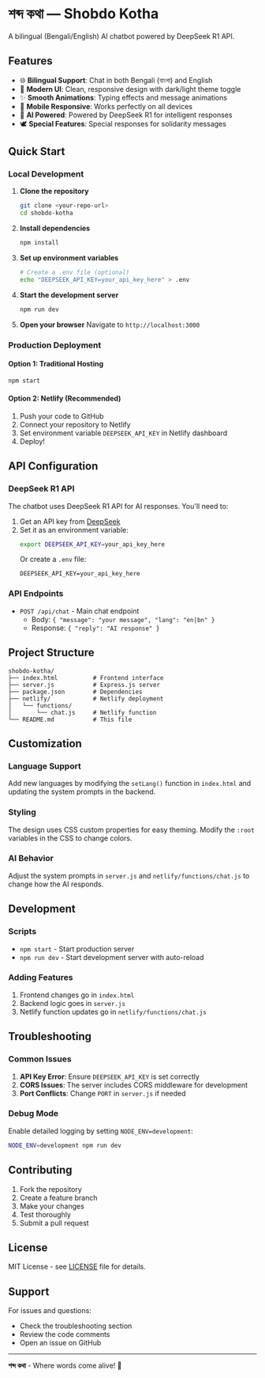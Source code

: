 # শব্দ কথা — Shobdo Kotha

A bilingual (Bengali/English) AI chatbot powered by DeepSeek R1 API.

## Features

- 🌐 **Bilingual Support**: Chat in both Bengali (বাংলা) and English
- 🎨 **Modern UI**: Clean, responsive design with dark/light theme toggle
- ✨ **Smooth Animations**: Typing effects and message animations
- 📱 **Mobile Responsive**: Works perfectly on all devices
- 🤖 **AI Powered**: Powered by DeepSeek R1 for intelligent responses
- 🕊️ **Special Features**: Special responses for solidarity messages

## Quick Start

### Local Development

1. **Clone the repository**
   ```bash
   git clone <your-repo-url>
   cd shobdo-kotha
   ```

2. **Install dependencies**
   ```bash
   npm install
   ```

3. **Set up environment variables**
   ```bash
   # Create a .env file (optional)
   echo "DEEPSEEK_API_KEY=your_api_key_here" > .env
   ```

4. **Start the development server**
   ```bash
   npm run dev
   ```

5. **Open your browser**
   Navigate to `http://localhost:3000`

### Production Deployment

#### Option 1: Traditional Hosting
```bash
npm start
```

#### Option 2: Netlify (Recommended)
1. Push your code to GitHub
2. Connect your repository to Netlify
3. Set environment variable `DEEPSEEK_API_KEY` in Netlify dashboard
4. Deploy!

## API Configuration

### DeepSeek R1 API
The chatbot uses DeepSeek R1 API for AI responses. You'll need to:

1. Get an API key from [DeepSeek](https://platform.deepseek.com/)
2. Set it as an environment variable:
   ```bash
   export DEEPSEEK_API_KEY=your_api_key_here
   ```
   Or create a `.env` file:
   ```
   DEEPSEEK_API_KEY=your_api_key_here
   ```

### API Endpoints

- `POST /api/chat` - Main chat endpoint
  - Body: `{ "message": "your message", "lang": "en|bn" }`
  - Response: `{ "reply": "AI response" }`

## Project Structure

```
shobdo-kotha/
├── index.html          # Frontend interface
├── server.js           # Express.js server
├── package.json        # Dependencies
├── netlify/            # Netlify deployment
│   └── functions/
│       └── chat.js     # Netlify function
└── README.md           # This file
```

## Customization

### Language Support
Add new languages by modifying the `setLang()` function in `index.html` and updating the system prompts in the backend.

### Styling
The design uses CSS custom properties for easy theming. Modify the `:root` variables in the CSS to change colors.

### AI Behavior
Adjust the system prompts in `server.js` and `netlify/functions/chat.js` to change how the AI responds.

## Development

### Scripts
- `npm start` - Start production server
- `npm run dev` - Start development server with auto-reload

### Adding Features
1. Frontend changes go in `index.html`
2. Backend logic goes in `server.js`
3. Netlify function updates go in `netlify/functions/chat.js`

## Troubleshooting

### Common Issues

1. **API Key Error**: Ensure `DEEPSEEK_API_KEY` is set correctly
2. **CORS Issues**: The server includes CORS middleware for development
3. **Port Conflicts**: Change `PORT` in `server.js` if needed

### Debug Mode
Enable detailed logging by setting `NODE_ENV=development`:
```bash
NODE_ENV=development npm run dev
```

## Contributing

1. Fork the repository
2. Create a feature branch
3. Make your changes
4. Test thoroughly
5. Submit a pull request

## License

MIT License - see [LICENSE](LICENSE) file for details.

## Support

For issues and questions:
- Check the troubleshooting section
- Review the code comments
- Open an issue on GitHub

---

**শব্দ কথা** - Where words come alive! 🚀
